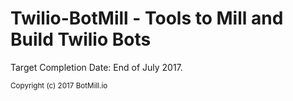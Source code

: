 # Twilio-BotMill - Tools to Mill and Build Twilio Bots

Target Completion Date: End of July 2017.  

<sub>Copyright (c) 2017 BotMill.io</sub>
